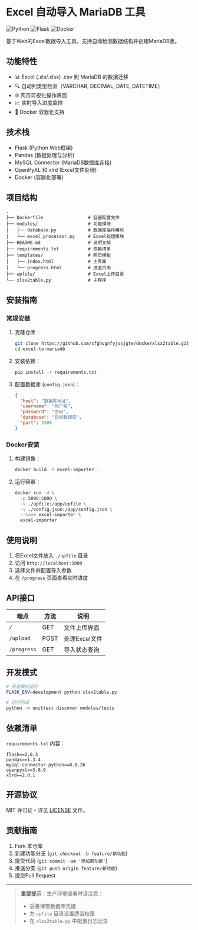 # Excel 自动导入 MariaDB 工具

![Python](https://img.shields.io/badge/python-3.8%2B-blue)
![Flask](https://img.shields.io/badge/flask-2.0%2B-lightgrey)
![Docker](https://img.shields.io/badge/docker-支持-success)

基于Web的Excel数据导入工具，支持自动检测数据结构并创建MariaDB表。

## 功能特性

- 📊 Excel (.xls/.xlsx) .csv 到 MariaDB 的数据迁移
- 🔍 自动列类型检测（VARCHAR, DECIMAL, DATE, DATETIME）
- 🌐 网页可视化操作界面
- 📈 实时导入进度监控
- 🐳 Docker 容器化支持

## 技术栈

* Flask (Python Web框架)
* Pandas (数据处理与分析)
* MySQL Connector (MariaDB数据库连接)
* OpenPyXL 和 xlrd (Excel文件处理)
* Docker (容器化部署)

## 项目结构

```
.
├── Dockerfile                 # 容器配置文件
├── modules/                   # 功能模块
│   ├── database.py            # 数据库操作模块
│   └── excel_processor.py     # Excel处理模块
├── README.md                  # 说明文档
├── requirements.txt           # 依赖清单
├── templates/                 # 网页模板
│   ├── index.html             # 主界面
│   └── progress.html          # 进度页面
├── upfile/                    # Excel上传目录
└── xlsx2table.py              # 主程序
```

## 安装指南

### 常规安装

1. 克隆仓库：
   ```bash
   git clone https://github.com/xfghvgnfyjssjgte/dockerxlsx2table.git
   cd excel-to-mariadb
   ```

2. 安装依赖：
   ```bash
   pip install -r requirements.txt
   ```

3. 配置数据库 (`config.json`)：
   ```json
   {
     "host": "数据库地址",
     "username": "用户名",
     "password": "密码",
     "database": "目标数据库",
     "port": 3306
   }
   ```

### Docker安装

1. 构建镜像：
   ```bash
   docker build -t excel-importer .
   ```

2. 运行容器：
   ```bash
   docker run -d \
     -p 5000:5000 \
     -v ./upfile:/app/upfile \
     -v ./config.json:/app/config.json \
     --name excel-importer \
     excel-importer
   ```

## 使用说明

1. 将Excel文件放入 `./upfile` 目录
2. 访问 `http://localhost:5000`
3. 选择文件并配置导入参数
4. 在 `/progress` 页面查看实时进度

## API接口

| 端点 | 方法 | 说明 |
|------|------|------|
| `/` | GET | 文件上传界面 |
| `/upload` | POST | 处理Excel文件 |
| `/progress` | GET | 导入状态查询 |

## 开发模式

```bash
# 开发模式运行
FLASK_ENV=development python xlsx2table.py

# 运行测试
python -m unittest discover modules/tests
```

## 依赖清单

`requirements.txt` 内容：
```
flask==2.0.3
pandas==1.3.4
mysql-connector-python==8.0.26
openpyxl==3.0.9
xlrd==2.0.1
```

## 开源协议

MIT 许可证 - 详见 [LICENSE](LICENSE) 文件。

## 贡献指南

1. Fork 本仓库
2. 新建功能分支 (`git checkout -b feature/新功能`)
3. 提交代码 (`git commit -am '添加新功能'`)
4. 推送分支 (`git push origin feature/新功能`)
5. 提交Pull Request

---

> ​**重要提示**：生产环境部署时请注意：
> - 妥善保管数据库凭据
> - 为 `upfile` 目录设置适当权限
> - 在 `xlsx2table.py` 中配置日志记录